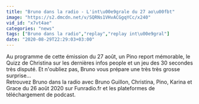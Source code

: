 ```yaml
---
title: "Bruno dans la radio - L'int\u00e9grale du 27 ao\u00fbt"
image: "https://s2.dmcdn.net/v/SQRNs1VHvACGgqYCc/x240"
vid_id: "x7vt4ae"
categories: "news"
tags: ["Bruno dans la radio","replay","replay int\u00e9gral"]
date: "2020-08-29T22:29:03+03:00"
---
```

Au programme de cette émission du 27 août, un Pino report mémorable, le Quizz de Christina sur les dernières infos people et un jeu des 30 secondes très disputé. Et n'oubliez pas, Bruno vous prépare une très très grosse surprise...   <br>Retrouvez Bruno dans la radio avec Bruno Guillon, Christina, Pino, Karina et Grace du 26 août 2020 sur Funradio.fr et les plateformes de téléchargement de podcast.
